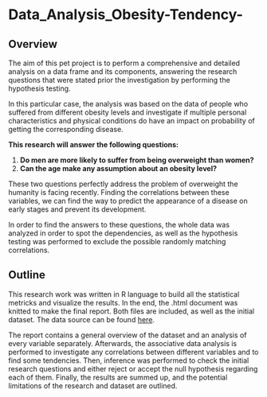 # Data_Analysis_Obesity-Tendency-
## Overview
The aim of this pet project is to perform a comprehensive and detailed analysis on a data frame and its components, answering the research questions that were stated prior the investigation by performing the hypothesis testing.

In this particular case, the analysis was based on the data of people who suffered from different obesity levels and investigate if multiple personal characteristics and physical conditions do have an impact on probability of getting the corresponding disease.

**This research will answer the following questions:**

1. **Do men are more likely to suffer from being overweight than women?**
2. **Can the age make any assumption about an obesity level?**

These two questions perfectly address the problem of overweight the humanity is facing recently. Finding the correlations between these variables, we can find the way to predict the appearance of a disease on early stages and prevent its development.

In order to find the answers to these questions, the whole data was analyzed in order to spot the dependencies, as well as the hypothesis testing was performed to exclude the possible randomly matching correlations.

## Outline
This research work was written in R language to build all the statistical metricks and visualize the results. In the end, the .html document was knitted to make the final report. Both files are included, as well as the initial dataset. The data source can be found [here](https://www.kaggle.com/datasets/aravindpcoder/obesity-or-cvd-risk-classifyregressorcluster).

The report contains a general overview of the dataset and an analysis of every variable separately. Afterwards, the associative data analysis is performed to investigate any correlations between different variables and to find some tendencies. Then, inference was performed to check the initial research questions and either reject or accept the null hypothesis regarding each of them. Finally, the results are summed up, and the potential limitations of the research and dataset are outlined.
